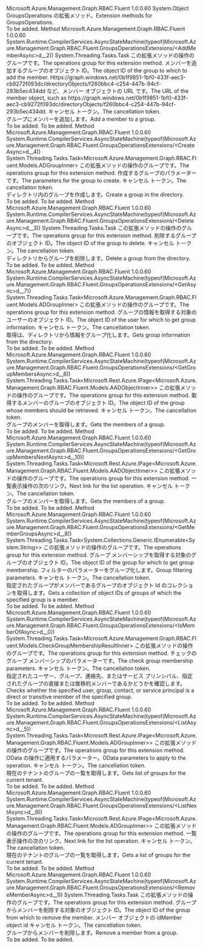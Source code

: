 <Type Name="GroupsOperationsExtensions" FullName="Microsoft.Azure.Management.Graph.RBAC.Fluent.GroupsOperationsExtensions">
  <TypeSignature Language="C#" Value="public static class GroupsOperationsExtensions" />
  <TypeSignature Language="ILAsm" Value=".class public auto ansi abstract sealed beforefieldinit GroupsOperationsExtensions extends System.Object" />
  <TypeSignature Language="DocId" Value="T:Microsoft.Azure.Management.Graph.RBAC.Fluent.GroupsOperationsExtensions" />
  <TypeSignature Language="VB.NET" Value="Public Module GroupsOperationsExtensions" />
  <TypeSignature Language="F#" Value="type GroupsOperationsExtensions = class" />
  <AssemblyInfo>
    <AssemblyName>Microsoft.Azure.Management.Graph.RBAC.Fluent</AssemblyName>
    <AssemblyVersion>1.0.0.60</AssemblyVersion>
  </AssemblyInfo>
  <Base>
    <BaseTypeName>System.Object</BaseTypeName>
  </Base>
  <Interfaces />
  <Docs>
    <summary>
            <span data-ttu-id="50020-101">GroupsOperations の拡張メソッド。</span><span class="sxs-lookup"><span data-stu-id="50020-101">Extension methods for GroupsOperations.</span></span>
            </summary>
    <remarks>To be added.</remarks>
  </Docs>
  <Members>
    <Member MemberName="AddMemberAsync">
      <MemberSignature Language="C#" Value="public static System.Threading.Tasks.Task AddMemberAsync (this Microsoft.Azure.Management.Graph.RBAC.Fluent.IGroupsOperations operations, string groupObjectId, Microsoft.Azure.Management.Graph.RBAC.Fluent.Models.GroupAddMemberParametersInner parameters, System.Threading.CancellationToken cancellationToken = null);" />
      <MemberSignature Language="ILAsm" Value=".method public static hidebysig class System.Threading.Tasks.Task AddMemberAsync(class Microsoft.Azure.Management.Graph.RBAC.Fluent.IGroupsOperations operations, string groupObjectId, class Microsoft.Azure.Management.Graph.RBAC.Fluent.Models.GroupAddMemberParametersInner parameters, valuetype System.Threading.CancellationToken cancellationToken) cil managed" />
      <MemberSignature Language="DocId" Value="M:Microsoft.Azure.Management.Graph.RBAC.Fluent.GroupsOperationsExtensions.AddMemberAsync(Microsoft.Azure.Management.Graph.RBAC.Fluent.IGroupsOperations,System.String,Microsoft.Azure.Management.Graph.RBAC.Fluent.Models.GroupAddMemberParametersInner,System.Threading.CancellationToken)" />
      <MemberSignature Language="F#" Value="static member AddMemberAsync : Microsoft.Azure.Management.Graph.RBAC.Fluent.IGroupsOperations * string * Microsoft.Azure.Management.Graph.RBAC.Fluent.Models.GroupAddMemberParametersInner * System.Threading.CancellationToken -&gt; System.Threading.Tasks.Task" Usage="Microsoft.Azure.Management.Graph.RBAC.Fluent.GroupsOperationsExtensions.AddMemberAsync (operations, groupObjectId, parameters, cancellationToken)" />
      <MemberType>Method</MemberType>
      <AssemblyInfo>
        <AssemblyName>Microsoft.Azure.Management.Graph.RBAC.Fluent</AssemblyName>
        <AssemblyVersion>1.0.0.60</AssemblyVersion>
      </AssemblyInfo>
      <Attributes>
        <Attribute>
          <AttributeName>System.Runtime.CompilerServices.AsyncStateMachine(typeof(Microsoft.Azure.Management.Graph.RBAC.Fluent.GroupsOperationsExtensions/&lt;AddMemberAsync&gt;d__2))</AttributeName>
        </Attribute>
      </Attributes>
      <ReturnValue>
        <ReturnType>System.Threading.Tasks.Task</ReturnType>
      </ReturnValue>
      <Parameters>
        <Parameter Name="operations" Type="Microsoft.Azure.Management.Graph.RBAC.Fluent.IGroupsOperations" RefType="this" />
        <Parameter Name="groupObjectId" Type="System.String" />
        <Parameter Name="parameters" Type="Microsoft.Azure.Management.Graph.RBAC.Fluent.Models.GroupAddMemberParametersInner" />
        <Parameter Name="cancellationToken" Type="System.Threading.CancellationToken" />
      </Parameters>
      <Docs>
        <param name="operations">
            <span data-ttu-id="50020-102">この拡張メソッドの操作のグループです。</span><span class="sxs-lookup"><span data-stu-id="50020-102">The operations group for this extension method.</span></span>
            </param>
        <param name="groupObjectId">
            <span data-ttu-id="50020-103">メンバーを追加するグループのオブジェクト ID。</span><span class="sxs-lookup"><span data-stu-id="50020-103">The object ID of the group to which to add the member.</span></span>
            </param>
        <param name="parameters">
            <span data-ttu-id="50020-104">Https://graph.windows.net/0b1f9851-1bf0-433f-aec3-cb9272f093dc/directoryObjects/f260bbc4-c254-447b-94cf-293b5ec434dd など、メンバー オブジェクトの URL です。</span><span class="sxs-lookup"><span data-stu-id="50020-104">The URL of the member object, such as https://graph.windows.net/0b1f9851-1bf0-433f-aec3-cb9272f093dc/directoryObjects/f260bbc4-c254-447b-94cf-293b5ec434dd.</span></span>
            </param>
        <param name="cancellationToken">
            <span data-ttu-id="50020-105">キャンセル トークン。</span><span class="sxs-lookup"><span data-stu-id="50020-105">The cancellation token.</span></span>
            </param>
        <summary>
            <span data-ttu-id="50020-106">グループにメンバーを追加します。</span><span class="sxs-lookup"><span data-stu-id="50020-106">Add a member to a group.</span></span>
            </summary>
        <returns>To be added.</returns>
        <remarks>To be added.</remarks>
      </Docs>
    </Member>
    <Member MemberName="CreateAsync">
      <MemberSignature Language="C#" Value="public static System.Threading.Tasks.Task&lt;Microsoft.Azure.Management.Graph.RBAC.Fluent.Models.ADGroupInner&gt; CreateAsync (this Microsoft.Azure.Management.Graph.RBAC.Fluent.IGroupsOperations operations, Microsoft.Azure.Management.Graph.RBAC.Fluent.Models.GroupCreateParametersInner parameters, System.Threading.CancellationToken cancellationToken = null);" />
      <MemberSignature Language="ILAsm" Value=".method public static hidebysig class System.Threading.Tasks.Task`1&lt;class Microsoft.Azure.Management.Graph.RBAC.Fluent.Models.ADGroupInner&gt; CreateAsync(class Microsoft.Azure.Management.Graph.RBAC.Fluent.IGroupsOperations operations, class Microsoft.Azure.Management.Graph.RBAC.Fluent.Models.GroupCreateParametersInner parameters, valuetype System.Threading.CancellationToken cancellationToken) cil managed" />
      <MemberSignature Language="DocId" Value="M:Microsoft.Azure.Management.Graph.RBAC.Fluent.GroupsOperationsExtensions.CreateAsync(Microsoft.Azure.Management.Graph.RBAC.Fluent.IGroupsOperations,Microsoft.Azure.Management.Graph.RBAC.Fluent.Models.GroupCreateParametersInner,System.Threading.CancellationToken)" />
      <MemberSignature Language="F#" Value="static member CreateAsync : Microsoft.Azure.Management.Graph.RBAC.Fluent.IGroupsOperations * Microsoft.Azure.Management.Graph.RBAC.Fluent.Models.GroupCreateParametersInner * System.Threading.CancellationToken -&gt; System.Threading.Tasks.Task&lt;Microsoft.Azure.Management.Graph.RBAC.Fluent.Models.ADGroupInner&gt;" Usage="Microsoft.Azure.Management.Graph.RBAC.Fluent.GroupsOperationsExtensions.CreateAsync (operations, parameters, cancellationToken)" />
      <MemberType>Method</MemberType>
      <AssemblyInfo>
        <AssemblyName>Microsoft.Azure.Management.Graph.RBAC.Fluent</AssemblyName>
        <AssemblyVersion>1.0.0.60</AssemblyVersion>
      </AssemblyInfo>
      <Attributes>
        <Attribute>
          <AttributeName>System.Runtime.CompilerServices.AsyncStateMachine(typeof(Microsoft.Azure.Management.Graph.RBAC.Fluent.GroupsOperationsExtensions/&lt;CreateAsync&gt;d__4))</AttributeName>
        </Attribute>
      </Attributes>
      <ReturnValue>
        <ReturnType>System.Threading.Tasks.Task&lt;Microsoft.Azure.Management.Graph.RBAC.Fluent.Models.ADGroupInner&gt;</ReturnType>
      </ReturnValue>
      <Parameters>
        <Parameter Name="operations" Type="Microsoft.Azure.Management.Graph.RBAC.Fluent.IGroupsOperations" RefType="this" />
        <Parameter Name="parameters" Type="Microsoft.Azure.Management.Graph.RBAC.Fluent.Models.GroupCreateParametersInner" />
        <Parameter Name="cancellationToken" Type="System.Threading.CancellationToken" />
      </Parameters>
      <Docs>
        <param name="operations">
            <span data-ttu-id="50020-107">この拡張メソッドの操作のグループです。</span><span class="sxs-lookup"><span data-stu-id="50020-107">The operations group for this extension method.</span></span>
            </param>
        <param name="parameters">
            <span data-ttu-id="50020-108">作成するグループのパラメーターです。</span><span class="sxs-lookup"><span data-stu-id="50020-108">The parameters for the group to create.</span></span>
            </param>
        <param name="cancellationToken">
            <span data-ttu-id="50020-109">キャンセル トークン。</span><span class="sxs-lookup"><span data-stu-id="50020-109">The cancellation token.</span></span>
            </param>
        <summary>
            <span data-ttu-id="50020-110">ディレクトリ内のグループを作成します。</span><span class="sxs-lookup"><span data-stu-id="50020-110">Create a group in the directory.</span></span>
            </summary>
        <returns>To be added.</returns>
        <remarks>To be added.</remarks>
      </Docs>
    </Member>
    <Member MemberName="DeleteAsync">
      <MemberSignature Language="C#" Value="public static System.Threading.Tasks.Task DeleteAsync (this Microsoft.Azure.Management.Graph.RBAC.Fluent.IGroupsOperations operations, string groupObjectId, System.Threading.CancellationToken cancellationToken = null);" />
      <MemberSignature Language="ILAsm" Value=".method public static hidebysig class System.Threading.Tasks.Task DeleteAsync(class Microsoft.Azure.Management.Graph.RBAC.Fluent.IGroupsOperations operations, string groupObjectId, valuetype System.Threading.CancellationToken cancellationToken) cil managed" />
      <MemberSignature Language="DocId" Value="M:Microsoft.Azure.Management.Graph.RBAC.Fluent.GroupsOperationsExtensions.DeleteAsync(Microsoft.Azure.Management.Graph.RBAC.Fluent.IGroupsOperations,System.String,System.Threading.CancellationToken)" />
      <MemberSignature Language="F#" Value="static member DeleteAsync : Microsoft.Azure.Management.Graph.RBAC.Fluent.IGroupsOperations * string * System.Threading.CancellationToken -&gt; System.Threading.Tasks.Task" Usage="Microsoft.Azure.Management.Graph.RBAC.Fluent.GroupsOperationsExtensions.DeleteAsync (operations, groupObjectId, cancellationToken)" />
      <MemberType>Method</MemberType>
      <AssemblyInfo>
        <AssemblyName>Microsoft.Azure.Management.Graph.RBAC.Fluent</AssemblyName>
        <AssemblyVersion>1.0.0.60</AssemblyVersion>
      </AssemblyInfo>
      <Attributes>
        <Attribute>
          <AttributeName>System.Runtime.CompilerServices.AsyncStateMachine(typeof(Microsoft.Azure.Management.Graph.RBAC.Fluent.GroupsOperationsExtensions/&lt;DeleteAsync&gt;d__3))</AttributeName>
        </Attribute>
      </Attributes>
      <ReturnValue>
        <ReturnType>System.Threading.Tasks.Task</ReturnType>
      </ReturnValue>
      <Parameters>
        <Parameter Name="operations" Type="Microsoft.Azure.Management.Graph.RBAC.Fluent.IGroupsOperations" RefType="this" />
        <Parameter Name="groupObjectId" Type="System.String" />
        <Parameter Name="cancellationToken" Type="System.Threading.CancellationToken" />
      </Parameters>
      <Docs>
        <param name="operations">
            <span data-ttu-id="50020-111">この拡張メソッドの操作のグループです。</span><span class="sxs-lookup"><span data-stu-id="50020-111">The operations group for this extension method.</span></span>
            </param>
        <param name="groupObjectId">
            <span data-ttu-id="50020-112">削除するグループのオブジェクト ID。</span><span class="sxs-lookup"><span data-stu-id="50020-112">The object ID of the group to delete.</span></span>
            </param>
        <param name="cancellationToken">
            <span data-ttu-id="50020-113">キャンセル トークン。</span><span class="sxs-lookup"><span data-stu-id="50020-113">The cancellation token.</span></span>
            </param>
        <summary>
            <span data-ttu-id="50020-114">ディレクトリからグループを削除します。</span><span class="sxs-lookup"><span data-stu-id="50020-114">Delete a group from the directory.</span></span>
            </summary>
        <returns>To be added.</returns>
        <remarks>To be added.</remarks>
      </Docs>
    </Member>
    <Member MemberName="GetAsync">
      <MemberSignature Language="C#" Value="public static System.Threading.Tasks.Task&lt;Microsoft.Azure.Management.Graph.RBAC.Fluent.Models.ADGroupInner&gt; GetAsync (this Microsoft.Azure.Management.Graph.RBAC.Fluent.IGroupsOperations operations, string objectId, System.Threading.CancellationToken cancellationToken = null);" />
      <MemberSignature Language="ILAsm" Value=".method public static hidebysig class System.Threading.Tasks.Task`1&lt;class Microsoft.Azure.Management.Graph.RBAC.Fluent.Models.ADGroupInner&gt; GetAsync(class Microsoft.Azure.Management.Graph.RBAC.Fluent.IGroupsOperations operations, string objectId, valuetype System.Threading.CancellationToken cancellationToken) cil managed" />
      <MemberSignature Language="DocId" Value="M:Microsoft.Azure.Management.Graph.RBAC.Fluent.GroupsOperationsExtensions.GetAsync(Microsoft.Azure.Management.Graph.RBAC.Fluent.IGroupsOperations,System.String,System.Threading.CancellationToken)" />
      <MemberSignature Language="F#" Value="static member GetAsync : Microsoft.Azure.Management.Graph.RBAC.Fluent.IGroupsOperations * string * System.Threading.CancellationToken -&gt; System.Threading.Tasks.Task&lt;Microsoft.Azure.Management.Graph.RBAC.Fluent.Models.ADGroupInner&gt;" Usage="Microsoft.Azure.Management.Graph.RBAC.Fluent.GroupsOperationsExtensions.GetAsync (operations, objectId, cancellationToken)" />
      <MemberType>Method</MemberType>
      <AssemblyInfo>
        <AssemblyName>Microsoft.Azure.Management.Graph.RBAC.Fluent</AssemblyName>
        <AssemblyVersion>1.0.0.60</AssemblyVersion>
      </AssemblyInfo>
      <Attributes>
        <Attribute>
          <AttributeName>System.Runtime.CompilerServices.AsyncStateMachine(typeof(Microsoft.Azure.Management.Graph.RBAC.Fluent.GroupsOperationsExtensions/&lt;GetAsync&gt;d__7))</AttributeName>
        </Attribute>
      </Attributes>
      <ReturnValue>
        <ReturnType>System.Threading.Tasks.Task&lt;Microsoft.Azure.Management.Graph.RBAC.Fluent.Models.ADGroupInner&gt;</ReturnType>
      </ReturnValue>
      <Parameters>
        <Parameter Name="operations" Type="Microsoft.Azure.Management.Graph.RBAC.Fluent.IGroupsOperations" RefType="this" />
        <Parameter Name="objectId" Type="System.String" />
        <Parameter Name="cancellationToken" Type="System.Threading.CancellationToken" />
      </Parameters>
      <Docs>
        <param name="operations">
            <span data-ttu-id="50020-115">この拡張メソッドの操作のグループです。</span><span class="sxs-lookup"><span data-stu-id="50020-115">The operations group for this extension method.</span></span>
            </param>
        <param name="objectId">
            <span data-ttu-id="50020-116">グループの情報を取得する対象のユーザーのオブジェクト ID。</span><span class="sxs-lookup"><span data-stu-id="50020-116">The object ID of the user for which to get group information.</span></span>
            </param>
        <param name="cancellationToken">
            <span data-ttu-id="50020-117">キャンセル トークン。</span><span class="sxs-lookup"><span data-stu-id="50020-117">The cancellation token.</span></span>
            </param>
        <summary>
            <span data-ttu-id="50020-118">取得は、ディレクトリから情報をグループ化します。</span><span class="sxs-lookup"><span data-stu-id="50020-118">Gets group information from the directory.</span></span>
            </summary>
        <returns>To be added.</returns>
        <remarks>To be added.</remarks>
      </Docs>
    </Member>
    <Member MemberName="GetGroupMembersAsync">
      <MemberSignature Language="C#" Value="public static System.Threading.Tasks.Task&lt;Microsoft.Rest.Azure.IPage&lt;Microsoft.Azure.Management.Graph.RBAC.Fluent.Models.AADObjectInner&gt;&gt; GetGroupMembersAsync (this Microsoft.Azure.Management.Graph.RBAC.Fluent.IGroupsOperations operations, string objectId, System.Threading.CancellationToken cancellationToken = null);" />
      <MemberSignature Language="ILAsm" Value=".method public static hidebysig class System.Threading.Tasks.Task`1&lt;class Microsoft.Rest.Azure.IPage`1&lt;class Microsoft.Azure.Management.Graph.RBAC.Fluent.Models.AADObjectInner&gt;&gt; GetGroupMembersAsync(class Microsoft.Azure.Management.Graph.RBAC.Fluent.IGroupsOperations operations, string objectId, valuetype System.Threading.CancellationToken cancellationToken) cil managed" />
      <MemberSignature Language="DocId" Value="M:Microsoft.Azure.Management.Graph.RBAC.Fluent.GroupsOperationsExtensions.GetGroupMembersAsync(Microsoft.Azure.Management.Graph.RBAC.Fluent.IGroupsOperations,System.String,System.Threading.CancellationToken)" />
      <MemberSignature Language="F#" Value="static member GetGroupMembersAsync : Microsoft.Azure.Management.Graph.RBAC.Fluent.IGroupsOperations * string * System.Threading.CancellationToken -&gt; System.Threading.Tasks.Task&lt;Microsoft.Rest.Azure.IPage&lt;Microsoft.Azure.Management.Graph.RBAC.Fluent.Models.AADObjectInner&gt;&gt;" Usage="Microsoft.Azure.Management.Graph.RBAC.Fluent.GroupsOperationsExtensions.GetGroupMembersAsync (operations, objectId, cancellationToken)" />
      <MemberType>Method</MemberType>
      <AssemblyInfo>
        <AssemblyName>Microsoft.Azure.Management.Graph.RBAC.Fluent</AssemblyName>
        <AssemblyVersion>1.0.0.60</AssemblyVersion>
      </AssemblyInfo>
      <Attributes>
        <Attribute>
          <AttributeName>System.Runtime.CompilerServices.AsyncStateMachine(typeof(Microsoft.Azure.Management.Graph.RBAC.Fluent.GroupsOperationsExtensions/&lt;GetGroupMembersAsync&gt;d__6))</AttributeName>
        </Attribute>
      </Attributes>
      <ReturnValue>
        <ReturnType>System.Threading.Tasks.Task&lt;Microsoft.Rest.Azure.IPage&lt;Microsoft.Azure.Management.Graph.RBAC.Fluent.Models.AADObjectInner&gt;&gt;</ReturnType>
      </ReturnValue>
      <Parameters>
        <Parameter Name="operations" Type="Microsoft.Azure.Management.Graph.RBAC.Fluent.IGroupsOperations" RefType="this" />
        <Parameter Name="objectId" Type="System.String" />
        <Parameter Name="cancellationToken" Type="System.Threading.CancellationToken" />
      </Parameters>
      <Docs>
        <param name="operations">
            <span data-ttu-id="50020-119">この拡張メソッドの操作のグループです。</span><span class="sxs-lookup"><span data-stu-id="50020-119">The operations group for this extension method.</span></span>
            </param>
        <param name="objectId">
            <span data-ttu-id="50020-120">取得するメンバーのグループのオブジェクト ID。</span><span class="sxs-lookup"><span data-stu-id="50020-120">The object ID of the group whose members should be retrieved.</span></span>
            </param>
        <param name="cancellationToken">
            <span data-ttu-id="50020-121">キャンセル トークン。</span><span class="sxs-lookup"><span data-stu-id="50020-121">The cancellation token.</span></span>
            </param>
        <summary>
            <span data-ttu-id="50020-122">グループのメンバーを取得します。</span><span class="sxs-lookup"><span data-stu-id="50020-122">Gets the members of a group.</span></span>
            </summary>
        <returns>To be added.</returns>
        <remarks>To be added.</remarks>
      </Docs>
    </Member>
    <Member MemberName="GetGroupMembersNextAsync">
      <MemberSignature Language="C#" Value="public static System.Threading.Tasks.Task&lt;Microsoft.Rest.Azure.IPage&lt;Microsoft.Azure.Management.Graph.RBAC.Fluent.Models.AADObjectInner&gt;&gt; GetGroupMembersNextAsync (this Microsoft.Azure.Management.Graph.RBAC.Fluent.IGroupsOperations operations, string nextLink, System.Threading.CancellationToken cancellationToken = null);" />
      <MemberSignature Language="ILAsm" Value=".method public static hidebysig class System.Threading.Tasks.Task`1&lt;class Microsoft.Rest.Azure.IPage`1&lt;class Microsoft.Azure.Management.Graph.RBAC.Fluent.Models.AADObjectInner&gt;&gt; GetGroupMembersNextAsync(class Microsoft.Azure.Management.Graph.RBAC.Fluent.IGroupsOperations operations, string nextLink, valuetype System.Threading.CancellationToken cancellationToken) cil managed" />
      <MemberSignature Language="DocId" Value="M:Microsoft.Azure.Management.Graph.RBAC.Fluent.GroupsOperationsExtensions.GetGroupMembersNextAsync(Microsoft.Azure.Management.Graph.RBAC.Fluent.IGroupsOperations,System.String,System.Threading.CancellationToken)" />
      <MemberSignature Language="F#" Value="static member GetGroupMembersNextAsync : Microsoft.Azure.Management.Graph.RBAC.Fluent.IGroupsOperations * string * System.Threading.CancellationToken -&gt; System.Threading.Tasks.Task&lt;Microsoft.Rest.Azure.IPage&lt;Microsoft.Azure.Management.Graph.RBAC.Fluent.Models.AADObjectInner&gt;&gt;" Usage="Microsoft.Azure.Management.Graph.RBAC.Fluent.GroupsOperationsExtensions.GetGroupMembersNextAsync (operations, nextLink, cancellationToken)" />
      <MemberType>Method</MemberType>
      <AssemblyInfo>
        <AssemblyName>Microsoft.Azure.Management.Graph.RBAC.Fluent</AssemblyName>
        <AssemblyVersion>1.0.0.60</AssemblyVersion>
      </AssemblyInfo>
      <Attributes>
        <Attribute>
          <AttributeName>System.Runtime.CompilerServices.AsyncStateMachine(typeof(Microsoft.Azure.Management.Graph.RBAC.Fluent.GroupsOperationsExtensions/&lt;GetGroupMembersNextAsync&gt;d__10))</AttributeName>
        </Attribute>
      </Attributes>
      <ReturnValue>
        <ReturnType>System.Threading.Tasks.Task&lt;Microsoft.Rest.Azure.IPage&lt;Microsoft.Azure.Management.Graph.RBAC.Fluent.Models.AADObjectInner&gt;&gt;</ReturnType>
      </ReturnValue>
      <Parameters>
        <Parameter Name="operations" Type="Microsoft.Azure.Management.Graph.RBAC.Fluent.IGroupsOperations" RefType="this" />
        <Parameter Name="nextLink" Type="System.String" />
        <Parameter Name="cancellationToken" Type="System.Threading.CancellationToken" />
      </Parameters>
      <Docs>
        <param name="operations">
            <span data-ttu-id="50020-123">この拡張メソッドの操作のグループです。</span><span class="sxs-lookup"><span data-stu-id="50020-123">The operations group for this extension method.</span></span>
            </param>
        <param name="nextLink">
            <span data-ttu-id="50020-124">一覧表示操作の次のリンク。</span><span class="sxs-lookup"><span data-stu-id="50020-124">Next link for the list operation.</span></span>
            </param>
        <param name="cancellationToken">
            <span data-ttu-id="50020-125">キャンセル トークン。</span><span class="sxs-lookup"><span data-stu-id="50020-125">The cancellation token.</span></span>
            </param>
        <summary>
            <span data-ttu-id="50020-126">グループのメンバーを取得します。</span><span class="sxs-lookup"><span data-stu-id="50020-126">Gets the members of a group.</span></span>
            </summary>
        <returns>To be added.</returns>
        <remarks>To be added.</remarks>
      </Docs>
    </Member>
    <Member MemberName="GetMemberGroupsAsync">
      <MemberSignature Language="C#" Value="public static System.Threading.Tasks.Task&lt;System.Collections.Generic.IEnumerable&lt;string&gt;&gt; GetMemberGroupsAsync (this Microsoft.Azure.Management.Graph.RBAC.Fluent.IGroupsOperations operations, string objectId, Microsoft.Azure.Management.Graph.RBAC.Fluent.Models.GroupGetMemberGroupsParametersInner parameters, System.Threading.CancellationToken cancellationToken = null);" />
      <MemberSignature Language="ILAsm" Value=".method public static hidebysig class System.Threading.Tasks.Task`1&lt;class System.Collections.Generic.IEnumerable`1&lt;string&gt;&gt; GetMemberGroupsAsync(class Microsoft.Azure.Management.Graph.RBAC.Fluent.IGroupsOperations operations, string objectId, class Microsoft.Azure.Management.Graph.RBAC.Fluent.Models.GroupGetMemberGroupsParametersInner parameters, valuetype System.Threading.CancellationToken cancellationToken) cil managed" />
      <MemberSignature Language="DocId" Value="M:Microsoft.Azure.Management.Graph.RBAC.Fluent.GroupsOperationsExtensions.GetMemberGroupsAsync(Microsoft.Azure.Management.Graph.RBAC.Fluent.IGroupsOperations,System.String,Microsoft.Azure.Management.Graph.RBAC.Fluent.Models.GroupGetMemberGroupsParametersInner,System.Threading.CancellationToken)" />
      <MemberSignature Language="F#" Value="static member GetMemberGroupsAsync : Microsoft.Azure.Management.Graph.RBAC.Fluent.IGroupsOperations * string * Microsoft.Azure.Management.Graph.RBAC.Fluent.Models.GroupGetMemberGroupsParametersInner * System.Threading.CancellationToken -&gt; System.Threading.Tasks.Task&lt;seq&lt;string&gt;&gt;" Usage="Microsoft.Azure.Management.Graph.RBAC.Fluent.GroupsOperationsExtensions.GetMemberGroupsAsync (operations, objectId, parameters, cancellationToken)" />
      <MemberType>Method</MemberType>
      <AssemblyInfo>
        <AssemblyName>Microsoft.Azure.Management.Graph.RBAC.Fluent</AssemblyName>
        <AssemblyVersion>1.0.0.60</AssemblyVersion>
      </AssemblyInfo>
      <Attributes>
        <Attribute>
          <AttributeName>System.Runtime.CompilerServices.AsyncStateMachine(typeof(Microsoft.Azure.Management.Graph.RBAC.Fluent.GroupsOperationsExtensions/&lt;GetMemberGroupsAsync&gt;d__8))</AttributeName>
        </Attribute>
      </Attributes>
      <ReturnValue>
        <ReturnType>System.Threading.Tasks.Task&lt;System.Collections.Generic.IEnumerable&lt;System.String&gt;&gt;</ReturnType>
      </ReturnValue>
      <Parameters>
        <Parameter Name="operations" Type="Microsoft.Azure.Management.Graph.RBAC.Fluent.IGroupsOperations" RefType="this" />
        <Parameter Name="objectId" Type="System.String" />
        <Parameter Name="parameters" Type="Microsoft.Azure.Management.Graph.RBAC.Fluent.Models.GroupGetMemberGroupsParametersInner" />
        <Parameter Name="cancellationToken" Type="System.Threading.CancellationToken" />
      </Parameters>
      <Docs>
        <param name="operations">
            <span data-ttu-id="50020-127">この拡張メソッドの操作のグループです。</span><span class="sxs-lookup"><span data-stu-id="50020-127">The operations group for this extension method.</span></span>
            </param>
        <param name="objectId">
            <span data-ttu-id="50020-128">グループ メンバーシップを取得する対象のグループのオブジェクト ID。</span><span class="sxs-lookup"><span data-stu-id="50020-128">The object ID of the group for which to get group membership.</span></span>
            </param>
        <param name="parameters">
            <span data-ttu-id="50020-129">フィルターのパラメーターをグループ化します。</span><span class="sxs-lookup"><span data-stu-id="50020-129">Group filtering parameters.</span></span>
            </param>
        <param name="cancellationToken">
            <span data-ttu-id="50020-130">キャンセル トークン。</span><span class="sxs-lookup"><span data-stu-id="50020-130">The cancellation token.</span></span>
            </param>
        <summary>
            <span data-ttu-id="50020-131">指定されたグループがメンバーであるグループのオブジェクト Id のコレクションを取得します。</span><span class="sxs-lookup"><span data-stu-id="50020-131">Gets a collection of object IDs of groups of which the specified group is a member.</span></span>
            </summary>
        <returns>To be added.</returns>
        <remarks>To be added.</remarks>
      </Docs>
    </Member>
    <Member MemberName="IsMemberOfAsync">
      <MemberSignature Language="C#" Value="public static System.Threading.Tasks.Task&lt;Microsoft.Azure.Management.Graph.RBAC.Fluent.Models.CheckGroupMembershipResultInner&gt; IsMemberOfAsync (this Microsoft.Azure.Management.Graph.RBAC.Fluent.IGroupsOperations operations, Microsoft.Azure.Management.Graph.RBAC.Fluent.Models.CheckGroupMembershipParametersInner parameters, System.Threading.CancellationToken cancellationToken = null);" />
      <MemberSignature Language="ILAsm" Value=".method public static hidebysig class System.Threading.Tasks.Task`1&lt;class Microsoft.Azure.Management.Graph.RBAC.Fluent.Models.CheckGroupMembershipResultInner&gt; IsMemberOfAsync(class Microsoft.Azure.Management.Graph.RBAC.Fluent.IGroupsOperations operations, class Microsoft.Azure.Management.Graph.RBAC.Fluent.Models.CheckGroupMembershipParametersInner parameters, valuetype System.Threading.CancellationToken cancellationToken) cil managed" />
      <MemberSignature Language="DocId" Value="M:Microsoft.Azure.Management.Graph.RBAC.Fluent.GroupsOperationsExtensions.IsMemberOfAsync(Microsoft.Azure.Management.Graph.RBAC.Fluent.IGroupsOperations,Microsoft.Azure.Management.Graph.RBAC.Fluent.Models.CheckGroupMembershipParametersInner,System.Threading.CancellationToken)" />
      <MemberSignature Language="F#" Value="static member IsMemberOfAsync : Microsoft.Azure.Management.Graph.RBAC.Fluent.IGroupsOperations * Microsoft.Azure.Management.Graph.RBAC.Fluent.Models.CheckGroupMembershipParametersInner * System.Threading.CancellationToken -&gt; System.Threading.Tasks.Task&lt;Microsoft.Azure.Management.Graph.RBAC.Fluent.Models.CheckGroupMembershipResultInner&gt;" Usage="Microsoft.Azure.Management.Graph.RBAC.Fluent.GroupsOperationsExtensions.IsMemberOfAsync (operations, parameters, cancellationToken)" />
      <MemberType>Method</MemberType>
      <AssemblyInfo>
        <AssemblyName>Microsoft.Azure.Management.Graph.RBAC.Fluent</AssemblyName>
        <AssemblyVersion>1.0.0.60</AssemblyVersion>
      </AssemblyInfo>
      <Attributes>
        <Attribute>
          <AttributeName>System.Runtime.CompilerServices.AsyncStateMachine(typeof(Microsoft.Azure.Management.Graph.RBAC.Fluent.GroupsOperationsExtensions/&lt;IsMemberOfAsync&gt;d__0))</AttributeName>
        </Attribute>
      </Attributes>
      <ReturnValue>
        <ReturnType>System.Threading.Tasks.Task&lt;Microsoft.Azure.Management.Graph.RBAC.Fluent.Models.CheckGroupMembershipResultInner&gt;</ReturnType>
      </ReturnValue>
      <Parameters>
        <Parameter Name="operations" Type="Microsoft.Azure.Management.Graph.RBAC.Fluent.IGroupsOperations" RefType="this" />
        <Parameter Name="parameters" Type="Microsoft.Azure.Management.Graph.RBAC.Fluent.Models.CheckGroupMembershipParametersInner" />
        <Parameter Name="cancellationToken" Type="System.Threading.CancellationToken" />
      </Parameters>
      <Docs>
        <param name="operations">
            <span data-ttu-id="50020-132">この拡張メソッドの操作のグループです。</span><span class="sxs-lookup"><span data-stu-id="50020-132">The operations group for this extension method.</span></span>
            </param>
        <param name="parameters">
            <span data-ttu-id="50020-133">チェックのグループ メンバーシップのパラメーターです。</span><span class="sxs-lookup"><span data-stu-id="50020-133">The check group membership parameters.</span></span>
            </param>
        <param name="cancellationToken">
            <span data-ttu-id="50020-134">キャンセル トークン。</span><span class="sxs-lookup"><span data-stu-id="50020-134">The cancellation token.</span></span>
            </param>
        <summary>
            <span data-ttu-id="50020-135">指定されたユーザー、グループ、連絡先、またはサービス プリンシパル、指定されたグループの直接または推移的メンバーであるかどうかを確認します。</span><span class="sxs-lookup"><span data-stu-id="50020-135">Checks whether the specified user, group, contact, or service principal is a direct or transitive member of the specified group.</span></span>
            </summary>
        <returns>To be added.</returns>
        <remarks>To be added.</remarks>
      </Docs>
    </Member>
    <Member MemberName="ListAsync">
      <MemberSignature Language="C#" Value="public static System.Threading.Tasks.Task&lt;Microsoft.Rest.Azure.IPage&lt;Microsoft.Azure.Management.Graph.RBAC.Fluent.Models.ADGroupInner&gt;&gt; ListAsync (this Microsoft.Azure.Management.Graph.RBAC.Fluent.IGroupsOperations operations, Microsoft.Rest.Azure.OData.ODataQuery&lt;Microsoft.Azure.Management.Graph.RBAC.Fluent.Models.ADGroupInner&gt; odataQuery = null, System.Threading.CancellationToken cancellationToken = null);" />
      <MemberSignature Language="ILAsm" Value=".method public static hidebysig class System.Threading.Tasks.Task`1&lt;class Microsoft.Rest.Azure.IPage`1&lt;class Microsoft.Azure.Management.Graph.RBAC.Fluent.Models.ADGroupInner&gt;&gt; ListAsync(class Microsoft.Azure.Management.Graph.RBAC.Fluent.IGroupsOperations operations, class Microsoft.Rest.Azure.OData.ODataQuery`1&lt;class Microsoft.Azure.Management.Graph.RBAC.Fluent.Models.ADGroupInner&gt; odataQuery, valuetype System.Threading.CancellationToken cancellationToken) cil managed" />
      <MemberSignature Language="DocId" Value="M:Microsoft.Azure.Management.Graph.RBAC.Fluent.GroupsOperationsExtensions.ListAsync(Microsoft.Azure.Management.Graph.RBAC.Fluent.IGroupsOperations,Microsoft.Rest.Azure.OData.ODataQuery{Microsoft.Azure.Management.Graph.RBAC.Fluent.Models.ADGroupInner},System.Threading.CancellationToken)" />
      <MemberSignature Language="F#" Value="static member ListAsync : Microsoft.Azure.Management.Graph.RBAC.Fluent.IGroupsOperations * Microsoft.Rest.Azure.OData.ODataQuery&lt;Microsoft.Azure.Management.Graph.RBAC.Fluent.Models.ADGroupInner&gt; * System.Threading.CancellationToken -&gt; System.Threading.Tasks.Task&lt;Microsoft.Rest.Azure.IPage&lt;Microsoft.Azure.Management.Graph.RBAC.Fluent.Models.ADGroupInner&gt;&gt;" Usage="Microsoft.Azure.Management.Graph.RBAC.Fluent.GroupsOperationsExtensions.ListAsync (operations, odataQuery, cancellationToken)" />
      <MemberType>Method</MemberType>
      <AssemblyInfo>
        <AssemblyName>Microsoft.Azure.Management.Graph.RBAC.Fluent</AssemblyName>
        <AssemblyVersion>1.0.0.60</AssemblyVersion>
      </AssemblyInfo>
      <Attributes>
        <Attribute>
          <AttributeName>System.Runtime.CompilerServices.AsyncStateMachine(typeof(Microsoft.Azure.Management.Graph.RBAC.Fluent.GroupsOperationsExtensions/&lt;ListAsync&gt;d__5))</AttributeName>
        </Attribute>
      </Attributes>
      <ReturnValue>
        <ReturnType>System.Threading.Tasks.Task&lt;Microsoft.Rest.Azure.IPage&lt;Microsoft.Azure.Management.Graph.RBAC.Fluent.Models.ADGroupInner&gt;&gt;</ReturnType>
      </ReturnValue>
      <Parameters>
        <Parameter Name="operations" Type="Microsoft.Azure.Management.Graph.RBAC.Fluent.IGroupsOperations" RefType="this" />
        <Parameter Name="odataQuery" Type="Microsoft.Rest.Azure.OData.ODataQuery&lt;Microsoft.Azure.Management.Graph.RBAC.Fluent.Models.ADGroupInner&gt;" />
        <Parameter Name="cancellationToken" Type="System.Threading.CancellationToken" />
      </Parameters>
      <Docs>
        <param name="operations">
            <span data-ttu-id="50020-136">この拡張メソッドの操作のグループです。</span><span class="sxs-lookup"><span data-stu-id="50020-136">The operations group for this extension method.</span></span>
            </param>
        <param name="odataQuery">
            <span data-ttu-id="50020-137">OData の操作に適用するパラメーター。</span><span class="sxs-lookup"><span data-stu-id="50020-137">OData parameters to apply to the operation.</span></span>
            </param>
        <param name="cancellationToken">
            <span data-ttu-id="50020-138">キャンセル トークン。</span><span class="sxs-lookup"><span data-stu-id="50020-138">The cancellation token.</span></span>
            </param>
        <summary>
            <span data-ttu-id="50020-139">現在のテナントのグループの一覧を取得します。</span><span class="sxs-lookup"><span data-stu-id="50020-139">Gets list of groups for the current tenant.</span></span>
            </summary>
        <returns>To be added.</returns>
        <remarks>To be added.</remarks>
      </Docs>
    </Member>
    <Member MemberName="ListNextAsync">
      <MemberSignature Language="C#" Value="public static System.Threading.Tasks.Task&lt;Microsoft.Rest.Azure.IPage&lt;Microsoft.Azure.Management.Graph.RBAC.Fluent.Models.ADGroupInner&gt;&gt; ListNextAsync (this Microsoft.Azure.Management.Graph.RBAC.Fluent.IGroupsOperations operations, string nextLink, System.Threading.CancellationToken cancellationToken = null);" />
      <MemberSignature Language="ILAsm" Value=".method public static hidebysig class System.Threading.Tasks.Task`1&lt;class Microsoft.Rest.Azure.IPage`1&lt;class Microsoft.Azure.Management.Graph.RBAC.Fluent.Models.ADGroupInner&gt;&gt; ListNextAsync(class Microsoft.Azure.Management.Graph.RBAC.Fluent.IGroupsOperations operations, string nextLink, valuetype System.Threading.CancellationToken cancellationToken) cil managed" />
      <MemberSignature Language="DocId" Value="M:Microsoft.Azure.Management.Graph.RBAC.Fluent.GroupsOperationsExtensions.ListNextAsync(Microsoft.Azure.Management.Graph.RBAC.Fluent.IGroupsOperations,System.String,System.Threading.CancellationToken)" />
      <MemberSignature Language="F#" Value="static member ListNextAsync : Microsoft.Azure.Management.Graph.RBAC.Fluent.IGroupsOperations * string * System.Threading.CancellationToken -&gt; System.Threading.Tasks.Task&lt;Microsoft.Rest.Azure.IPage&lt;Microsoft.Azure.Management.Graph.RBAC.Fluent.Models.ADGroupInner&gt;&gt;" Usage="Microsoft.Azure.Management.Graph.RBAC.Fluent.GroupsOperationsExtensions.ListNextAsync (operations, nextLink, cancellationToken)" />
      <MemberType>Method</MemberType>
      <AssemblyInfo>
        <AssemblyName>Microsoft.Azure.Management.Graph.RBAC.Fluent</AssemblyName>
        <AssemblyVersion>1.0.0.60</AssemblyVersion>
      </AssemblyInfo>
      <Attributes>
        <Attribute>
          <AttributeName>System.Runtime.CompilerServices.AsyncStateMachine(typeof(Microsoft.Azure.Management.Graph.RBAC.Fluent.GroupsOperationsExtensions/&lt;ListNextAsync&gt;d__9))</AttributeName>
        </Attribute>
      </Attributes>
      <ReturnValue>
        <ReturnType>System.Threading.Tasks.Task&lt;Microsoft.Rest.Azure.IPage&lt;Microsoft.Azure.Management.Graph.RBAC.Fluent.Models.ADGroupInner&gt;&gt;</ReturnType>
      </ReturnValue>
      <Parameters>
        <Parameter Name="operations" Type="Microsoft.Azure.Management.Graph.RBAC.Fluent.IGroupsOperations" RefType="this" />
        <Parameter Name="nextLink" Type="System.String" />
        <Parameter Name="cancellationToken" Type="System.Threading.CancellationToken" />
      </Parameters>
      <Docs>
        <param name="operations">
            <span data-ttu-id="50020-140">この拡張メソッドの操作のグループです。</span><span class="sxs-lookup"><span data-stu-id="50020-140">The operations group for this extension method.</span></span>
            </param>
        <param name="nextLink">
            <span data-ttu-id="50020-141">一覧表示操作の次のリンク。</span><span class="sxs-lookup"><span data-stu-id="50020-141">Next link for the list operation.</span></span>
            </param>
        <param name="cancellationToken">
            <span data-ttu-id="50020-142">キャンセル トークン。</span><span class="sxs-lookup"><span data-stu-id="50020-142">The cancellation token.</span></span>
            </param>
        <summary>
            <span data-ttu-id="50020-143">現在のテナントのグループの一覧を取得します。</span><span class="sxs-lookup"><span data-stu-id="50020-143">Gets a list of groups for the current tenant.</span></span>
            </summary>
        <returns>To be added.</returns>
        <remarks>To be added.</remarks>
      </Docs>
    </Member>
    <Member MemberName="RemoveMemberAsync">
      <MemberSignature Language="C#" Value="public static System.Threading.Tasks.Task RemoveMemberAsync (this Microsoft.Azure.Management.Graph.RBAC.Fluent.IGroupsOperations operations, string groupObjectId, string memberObjectId, System.Threading.CancellationToken cancellationToken = null);" />
      <MemberSignature Language="ILAsm" Value=".method public static hidebysig class System.Threading.Tasks.Task RemoveMemberAsync(class Microsoft.Azure.Management.Graph.RBAC.Fluent.IGroupsOperations operations, string groupObjectId, string memberObjectId, valuetype System.Threading.CancellationToken cancellationToken) cil managed" />
      <MemberSignature Language="DocId" Value="M:Microsoft.Azure.Management.Graph.RBAC.Fluent.GroupsOperationsExtensions.RemoveMemberAsync(Microsoft.Azure.Management.Graph.RBAC.Fluent.IGroupsOperations,System.String,System.String,System.Threading.CancellationToken)" />
      <MemberSignature Language="F#" Value="static member RemoveMemberAsync : Microsoft.Azure.Management.Graph.RBAC.Fluent.IGroupsOperations * string * string * System.Threading.CancellationToken -&gt; System.Threading.Tasks.Task" Usage="Microsoft.Azure.Management.Graph.RBAC.Fluent.GroupsOperationsExtensions.RemoveMemberAsync (operations, groupObjectId, memberObjectId, cancellationToken)" />
      <MemberType>Method</MemberType>
      <AssemblyInfo>
        <AssemblyName>Microsoft.Azure.Management.Graph.RBAC.Fluent</AssemblyName>
        <AssemblyVersion>1.0.0.60</AssemblyVersion>
      </AssemblyInfo>
      <Attributes>
        <Attribute>
          <AttributeName>System.Runtime.CompilerServices.AsyncStateMachine(typeof(Microsoft.Azure.Management.Graph.RBAC.Fluent.GroupsOperationsExtensions/&lt;RemoveMemberAsync&gt;d__1))</AttributeName>
        </Attribute>
      </Attributes>
      <ReturnValue>
        <ReturnType>System.Threading.Tasks.Task</ReturnType>
      </ReturnValue>
      <Parameters>
        <Parameter Name="operations" Type="Microsoft.Azure.Management.Graph.RBAC.Fluent.IGroupsOperations" RefType="this" />
        <Parameter Name="groupObjectId" Type="System.String" />
        <Parameter Name="memberObjectId" Type="System.String" />
        <Parameter Name="cancellationToken" Type="System.Threading.CancellationToken" />
      </Parameters>
      <Docs>
        <param name="operations">
            <span data-ttu-id="50020-144">この拡張メソッドの操作のグループです。</span><span class="sxs-lookup"><span data-stu-id="50020-144">The operations group for this extension method.</span></span>
            </param>
        <param name="groupObjectId">
            <span data-ttu-id="50020-145">グループからメンバーを削除する対象のオブジェクト ID。</span><span class="sxs-lookup"><span data-stu-id="50020-145">The object ID of the group from which to remove the member.</span></span>
            </param>
        <param name="memberObjectId">
            <span data-ttu-id="50020-146">メンバー オブジェクトの id</span><span class="sxs-lookup"><span data-stu-id="50020-146">Member object id</span></span>
            </param>
        <param name="cancellationToken">
            <span data-ttu-id="50020-147">キャンセル トークン。</span><span class="sxs-lookup"><span data-stu-id="50020-147">The cancellation token.</span></span>
            </param>
        <summary>
            <span data-ttu-id="50020-148">グループからメンバーを削除します。</span><span class="sxs-lookup"><span data-stu-id="50020-148">Remove a member from a group.</span></span>
            </summary>
        <returns>To be added.</returns>
        <remarks>To be added.</remarks>
      </Docs>
    </Member>
  </Members>
</Type>